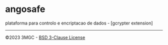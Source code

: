 # angosafe
plataforma para controlo e encriptacao de dados - [gcrypter extension]

---

&copy;2023 3MGC - [BSD 3-Clause License](../LICENSE)
